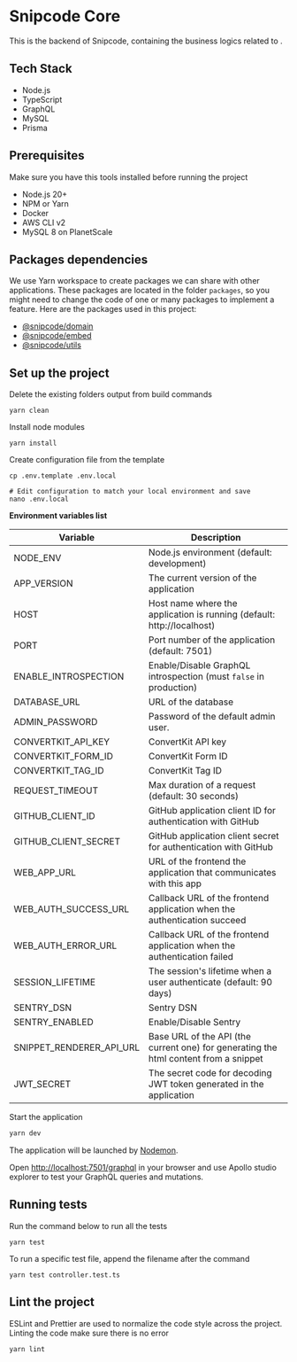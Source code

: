 # Snipcode Core

This is the backend of Snipcode, containing the business logics related to  . 

## Tech Stack
* Node.js
* TypeScript
* GraphQL
* MySQL
* Prisma

## Prerequisites
Make sure you have this tools installed before running the project
* Node.js 20+
* NPM or Yarn
* Docker
* AWS CLI v2
* MySQL 8 on PlanetScale

## Packages dependencies
We use Yarn workspace to create packages we can share with other applications.
These packages are located in the folder `packages`, so you might need to change the code of one or many packages to implement a feature.
Here are the packages used in this project:

* [@snipcode/domain](../../packages/domain)
* [@snipcode/embed](../../packages/embed)
* [@snipcode/utils](../../packages/utils)

## Set up the project
Delete the existing folders output from build commands
```shell
yarn clean
```
Install node modules
````shell
yarn install
````
Create configuration file from the template
```shell
cp .env.template .env.local

# Edit configuration to match your local environment and save
nano .env.local
```

**Environment variables list**

| Variable                 | Description                                                                          |
|--------------------------|--------------------------------------------------------------------------------------|
| NODE_ENV                 | Node.js environment (default: development)                                           |
| APP_VERSION              | The current version of the application                                               |
| HOST                     | Host name where the application is running (default: http://localhost)               |
| PORT                     | Port number of the application (default: 7501)                                       |
| ENABLE_INTROSPECTION     | Enable/Disable GraphQL introspection (must `false` in production)                    |
| DATABASE_URL             | URL of the database                                                                  |
| ADMIN_PASSWORD           | Password of the default admin user.                                                  |
| CONVERTKIT_API_KEY       | ConvertKit API key                                                                   |
| CONVERTKIT_FORM_ID       | ConvertKit Form ID                                                                   |
| CONVERTKIT_TAG_ID        | ConvertKit Tag ID                                                                    |
| REQUEST_TIMEOUT          | Max duration of a request (default: 30 seconds)                                      |
| GITHUB_CLIENT_ID         | GitHub application client ID for authentication with GitHub                          |
| GITHUB_CLIENT_SECRET     | GitHub application client secret for authentication with GitHub                      |
| WEB_APP_URL              | URL of the frontend the application that communicates with this app                  |
| WEB_AUTH_SUCCESS_URL     | Callback URL of the frontend application when the authentication succeed             |
| WEB_AUTH_ERROR_URL       | Callback URL of the frontend application when the authentication failed              |
| SESSION_LIFETIME         | The session's lifetime when a user authenticate (default: 90 days)                   |
| SENTRY_DSN               | Sentry DSN                                                                           |
| SENTRY_ENABLED           | Enable/Disable Sentry                                                                |
| SNIPPET_RENDERER_API_URL | Base URL of the API (the current one) for generating the html content from a snippet |
| JWT_SECRET               | The secret code for decoding JWT token generated in the application                  |

Start the application
```bash
yarn dev
```
The application will be launched by [Nodemon](https://nodemon.com).

Open [http://localhost:7501/graphql](http://localhost:7501/graphql) in your browser and use Apollo studio explorer to test your GraphQL queries and mutations.

## Running tests
Run the command below to run all the tests
```shell
yarn test
```
To run a specific test file, append the filename after the command
```shell
yarn test controller.test.ts
```

## Lint the project
ESLint and Prettier are used to normalize the code style across the project. 
Linting the code make sure there is no error
```shell
yarn lint
```

